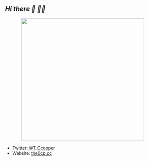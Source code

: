 ## ***Hi there 👋 😶‍🌫️*** 
<center><img width="400" src="https://github.com/user-attachments/assets/c47b1b36-53ab-4eff-a31d-9144a9339399" /></center>


  * Twitter: [@T_Ccooper](https://twitter.com/T_Ccooper/)   
  * Website: [the0cp.cc](https://the0cp.cc/)

